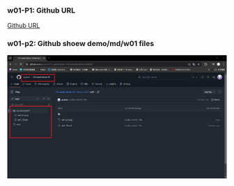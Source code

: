 ### w01-P1: Github URL

[Github URL](https://github.com/qcanen/113-swed-demo-19)


### w01-p2: Github shoew demo/md/w01 files

![](w01-p2.png)